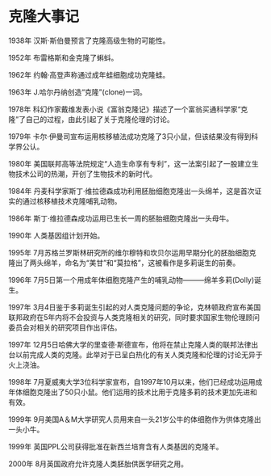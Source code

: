 # 克隆大事记

1938年 汉斯·斯伯曼预言了克隆高级生物的可能性。 

1952年 布雷格斯和金克隆了蝌蚪。 

1962年 约翰·高登声称通过成年蛙细胞成功克隆蛙。 

1963年 J.哈尔丹纳创造“克隆”(clone)一词。 

1978年 科幻作家戴维发表小说《富翁克隆记》描述了一个富翁买通科学家“克隆”了自己的过程，由此引起了关于克隆伦理的讨论。 

1979年 卡尔·伊曼司宣布运用核移植法成功克隆了3只小鼠，但该结果没有得到科学界公认。 

1980年 美国联邦高等法院规定“人造生命享有专利”，这一法案引起了一股建立生物技术公司的热潮，开创了生物技术的新时代。 

1984年 丹麦科学家斯丁·维拉德森成功利用胚胎细胞克隆出一头绵羊，这是首次证实的通过核移植技术克隆哺乳动物。 

1986年 斯丁·维拉德森成功运用已生长一周的胚胎细胞克隆出一头母牛。 

1990年 人类基因组计划开始。 

1995年 7月苏格兰罗斯林研究所的维尔穆特和坎贝尔运用早期分化的胚胎细胞克隆出了两头绵羊，命名为“美甘”和“莫拉格”，这被看作是多莉诞生的前奏。 

1996年 7月5日第一个用成年体细胞克隆产生的哺乳动物———绵羊多莉(Dolly)诞生。 

1997年 3月4日鉴于多莉诞生引起的对人类克隆问题的争论，克林顿政府宣布美国联邦政府在5年内将不会投资与人类克隆相关的研究，同时要求国家生物伦理顾问委员会对相关的研究项目作出评估。 

1997年 12月5日哈佛大学的里查德·斯德宣布，他将在禁止克隆人类的联邦法律出台以前完成人类的克隆。此举对于已呈白热化的有关人类克隆和伦理的讨论无异于火上浇油。 

1998年 7月夏威夷大学3位科学家宣布，自1997年10月以来，他们已经成功运用成年体细胞克隆出了50只小鼠。他们运用的技术比用于克隆多莉的技术更加先进和有效。 

1999年 9月美国A＆M大学研究人员用来自一头21岁公牛的体细胞作为供体克隆出一头小牛。 

1999年 英国PPL公司获得批准在新西兰培育含有人类基因的克隆羊。 

2000年 8月英国政府允许克隆人类胚胎供医学研究之用。
  
